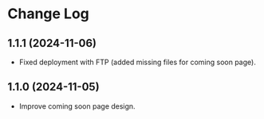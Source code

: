 # Change Log

## 1.1.1 (2024-11-06)

* Fixed deployment with FTP (added missing files for coming soon page).

## 1.1.0 (2024-11-05)

* Improve coming soon page design.
